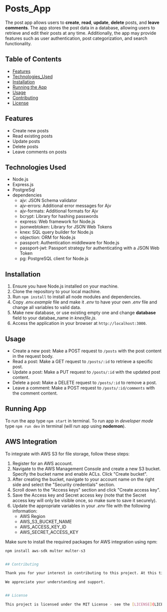 # Posts_App

The post app allows users to **create**, **read**, **update**, **delete** posts, and **leave comments**. The app stores the post data in a database, allowing users to retrieve and edit their posts at any time. Additionally, the app may provide features such as user authentication, post categorization, and search functionality.

## Table of Contents

- [Features](#features)
- [Technologies_Used](#technologies-used)
- [Installation](#installation)
- [Running the App](#running-the-app)
- [Usage](#usage)
- [Contributing](#contributing)
- [License](#license)

## Features

- Create new posts
- Read existing posts
- Update posts
- Delete posts
- Leave comments on posts

## Technologies Used

- Node.js
- Express.js
- PostgreSql
- dependencies
  - ajv: JSON Schema validator
  - ajv-errors: Additional error messages for Ajv
  - ajv-formats: Additional formats for Ajv
  - bcrypt: Library for hashing passwords
  - express: Web framework for Node.js
  - jsonwebtoken: Library for JSON Web Tokens
  - knex: SQL query builder for Node.js
  - objection: ORM for Node.js
  - passport: Authentication middleware for Node.js
  - passport-jwt: Passport strategy for authenticating with a JSON Web Token
  - pg: PostgreSQL client for Node.js

## Installation

1. Ensure you have Node.js installed on your machine.
2. Clone the repository to your local machine.
3. Run `npm install` to install all node modules and dependencies.
4. Copy _.env.example_ file and make it _.env_ to have your own _.env_ file and change all variables to valid data.
5. Make new database, or use existing empty one and change **database** field to your databae_name in _knexfile.js_.
6. Access the application in your browser at `http://localhost:3000`.

## Usage

- Create a new post: Make a POST request to `/posts` with the post content in the request body.
- Read a post: Make a GET request to `/posts/:id` to retrieve a specific post.
- Update a post: Make a PUT request to `/posts/:id` with the updated post content.
- Delete a post: Make a DELETE request to `/posts/:id` to remove a post.
- Leave a comment: Make a POST request to `/posts/:id/comments` with the comment content.

## Running App

To run the app type `npm start` in terminal.
To run app in _developer mode_ type `npm run dev` in terminal (will run app using **nodemon**).

## AWS Integration

To integrate with AWS S3 for file storage, follow these steps:

1. Register for an AWS account.
2. Navigate to the AWS Management Console and create a new S3 bucket. Specify the bucket name and enable ACLs. Click "Create bucket".
3. After creating the bucket, navigate to your account name on the right side and select the "Security credentials" section.
4. Scroll down to the "Access keys" section and click "Create access key".
5. Save the Access key and Secret access key (note that the Secret access key will only be visible once, so make sure to save it securely).
6. Update the appropriate variables in your _.env_ file with the following information:
   - AWS Region
   - AWS_S3_BUCKET_NAME
   - AWS_ACCESS_KEY_ID
   - AWS_SECRET_ACCESS_KEY

Make sure to install the required packages for AWS integration using npm:

```bash
npm install aws-sdk multer multer-s3 


## Contributing

Thank you for your interest in contributing to this project. At this time, we are not accepting external contributions. This project is currently maintained by the core development team. If you have suggestions or find issues, please feel free to write about that to our email.

We appreciate your understanding and support.


## License

This project is licensed under the MIT License - see the [LICENSE](LICENSE) file for details.
```

